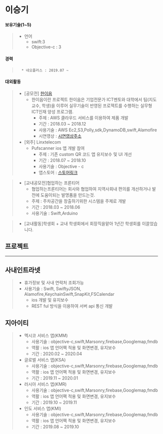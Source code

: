 이승기
=====
 #### 보유기술(1~5)
>	+ 언어	
>		* swift:3
>		* Objective-c : 3	


  #### 경력
>       * 네오플러스 : 2019.07 ~ 	 


 #### 대외활동

>	* [공모전] [한이음](https://www.hanium.or.kr/portal/index.do "한이음홈페이지")			
>		+ 한이음이란 프로젝트 한이음은 기업전문가 ICT멘토와 대학에서 팀(지도교수, 학생)을 이루어 실무기술이 반영된 프로젝트를 수행하는 실무형 ICT인재 양성 프로그램.   
>			+ 주제 : AWS 클라우드 서비스를 이용하여 제품 개발
>			+ 기간 : 2018.03 ~ 2018.12
>			+ 사용기술 : AWS Ec2,S3,Polly,sdk,DynamoDB,swift,Alamofire
>			+ 시연영상 : [시연영상주소](https://www.youtube.com/watch?v=cranY6sji4g&feature=youtu.be "한이음 제품시연영상")
>	* [외주] Linxtelecom
>		+ Pufscanner ios 앱 개발 참여
>			+ 주제 : 기존 custom QR 코드 앱 유지보수 및 UI 개선
>			+ 기간 : 2018.07 ~ 2018.10
>			+ 사용기술 : Objective - c
>			+ 앱스토어 : [스토어링크](https://itunes.apple.com/kr/app/pufscanner/id1084263211?mt=8)

>	* [교내공모전]협업하는 프론티어
>		+ 협업하는프론티어는 회사와 협업하여 지역사회내 편의를 개선하거나 발전에 도움이되는 발명품을 만드는것.   
>		+ 주제 : 주차공간을 창출하기위한 시스템을 주제로 개발
>		+ 기간 : 2018.03 ~ 2018.06
>		+ 사용기술 : Swift,Arduino

>	* [교내활동]학생회
		+ 교내 학생회에서 회장직을맡아 1년간 학생회를 이끌었습니다.


프로젝트
-------

***
## 사내인트라넷
>
>	+ 휴가정보 및 사내 연락처 조회가능
>	+ 사용기술 : Swift, SwiftyJSON, Alamofire,KeychainSwift,SnapKit,FSCalendar
>		+ ios 개발 및 유지보수
>		+ REST ful 방식을 이용하여 서버 api 통신 개발


## 지아이티
>
>	+ 멕시코 서비스 앱(KMM)
>		+ 사용기술 : objective-c,swift,Marsonry,firebase,Googlemap,fmdb
>		+ 역활 : ios 앱 언어팩 적용 및 화면변경, 유지보수
>		+ 기간 : 2020.02 ~ 2020.04
>	+ 글로벌 서비스 앱(KSA)
>		+ 사용기술 : objective-c,swift,Marsonry,firebase,Googlemap,fmdb
>		+ 역활 : ios 앱 언어팩 적용 및 화면변경, 유지보수
>		+ 기간 : 2019.11 ~ 2020.01
>	+ 러시아 서비스 앱(KMR)
>		+ 사용기술 : objective-c,swift,Marsonry,firebase,Googlemap,fmdb
>		+ 역활 : ios 앱 언어팩 적용 및 화면변경, 유지보수
>		+ 기간 : 2019.10 ~ 2019.11
>	+ 인도 서비스 앱(KMI)
>		+ 사용기술 : objective-c,swift,Marsonry,firebase,Googlemap,fmdb
>		+ 역활 : ios 앱 언어팩 적용 및 화면변경, 유지보수
>		+ 기간 : 2019.08 ~ 2019.10

